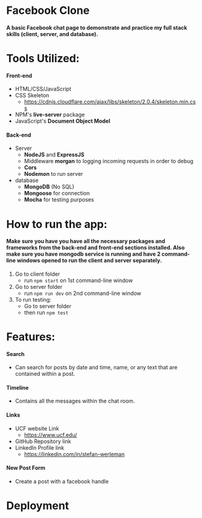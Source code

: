 # Facebook Clone
#### A basic Facebook chat  page to demonstrate and practice my full stack skills (client, server, and database).

# Tools Utilized:
#### Front-end
* HTML/CSS/JavaScript
* CSS Skeleton
   * https://cdnjs.cloudflare.com/ajax/libs/skeleton/2.0.4/skeleton.min.css
* NPM's **live-server** package
* JavaScript's **Document Object Model**

#### Back-end
* Server
   * **NodeJS** and **ExpressJS**
   * Middleware **morgan** to logging incoming requests in order to debug
   * **Cors**
   * **Nodemon** to run server
* database
   * **MongoDB** (No SQL)
   * **Mongoose** for connection
   * **Mocha** for testing purposes

# How to run the app:
#### Make sure you have you have all the necessary packages and frameworks from the back-end and front-end sections installed. Also make sure you have mongodb service is running and have 2 command-line windows opened to run the client and server separately.

1. Go to client folder
   * run `npm start` on 1st command-line window
2. Go to server folder
   * run `npm run dev` on 2nd command-line window
3. To run testing:
   * Go to server folder
   * then run `npm test`

# Features:
#### Search
* Can search for posts by date and time, name, or any text that are contained within a post.

#### Timeline
* Contains all the messages within the chat room.

#### Links
* UCF website Link
   * https://www.ucf.edu/
* GitHub Repository link
* LinkedIn Profile link
   * https://linkedin.com/in/stefan-werleman

#### New Post Form
* Create a post with a facebook handle

# Deployment
